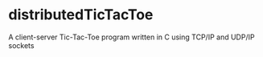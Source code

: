distributedTicTacToe
====================

A client-server Tic-Tac-Toe program written in C using TCP/IP and UDP/IP sockets

